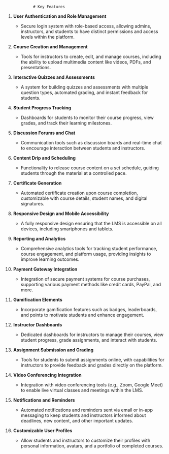				# Key Features			

1. **User Authentication and Role Management**

   - Secure login system with role-based access, allowing admins, instructors, and students to have distinct permissions and access levels within the platform.

2. **Course Creation and Management**

   - Tools for instructors to create, edit, and manage courses, including the ability to upload multimedia content like videos, PDFs, and presentations.

3. **Interactive Quizzes and Assessments**

   - A system for building quizzes and assessments with multiple question types, automated grading, and instant feedback for students.

4. **Student Progress Tracking**

   - Dashboards for students to monitor their course progress, view grades, and track their learning milestones.

5. **Discussion Forums and Chat**

   - Communication tools such as discussion boards and real-time chat to encourage interaction between students and instructors.

6. **Content Drip and Scheduling**

   - Functionality to release course content on a set schedule, guiding students through the material at a controlled pace.

7. **Certificate Generation**

   - Automated certificate creation upon course completion, customizable with course details, student names, and digital signatures.

8. **Responsive Design and Mobile Accessibility**

   - A fully responsive design ensuring that the LMS is accessible on all devices, including smartphones and tablets.

9. **Reporting and Analytics**

   - Comprehensive analytics tools for tracking student performance, course engagement, and platform usage, providing insights to improve learning outcomes.

10. **Payment Gateway Integration**

    - Integration of secure payment systems for course purchases, supporting various payment methods like credit cards, PayPal, and more.

11. **Gamification Elements**

    - Incorporate gamification features such as badges, leaderboards, and points to motivate students and enhance engagement.

12. **Instructor Dashboards**

    - Dedicated dashboards for instructors to manage their courses, view student progress, grade assignments, and interact with students.

13. **Assignment Submission and Grading**

    - Tools for students to submit assignments online, with capabilities for instructors to provide feedback and grades directly on the platform.

14. **Video Conferencing Integration**

    - Integration with video conferencing tools (e.g., Zoom, Google Meet) to enable live virtual classes and meetings within the LMS.

15. **Notifications and Reminders**

    - Automated notifications and reminders sent via email or in-app messaging to keep students and instructors informed about deadlines, new content, and other important updates.

16. **Customizable User Profiles**

    - Allow students and instructors to customize their profiles with personal information, avatars, and a portfolio of completed courses. 


